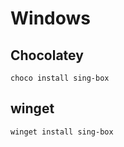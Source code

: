 # Windows

## Chocolatey

```shell
choco install sing-box
```

## winget

```shell
winget install sing-box
```